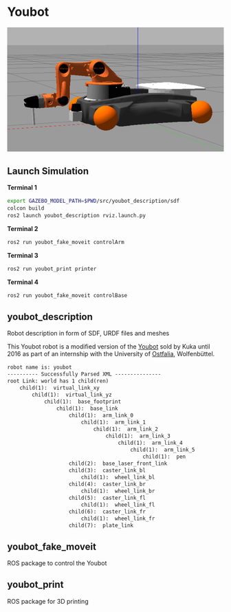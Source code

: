 
# Youbot

![](misc/youbot.png)


## Launch Simulation
**Terminal 1**
```sh
export GAZEBO_MODEL_PATH=$PWD/src/youbot_description/sdf
colcon build
ros2 launch youbot_description rviz.launch.py
```

**Terminal 2**
```sh
ros2 run youbot_fake_moveit controlArm
```

**Terminal 3**
```sh
ros2 run youbot_print printer
```

**Terminal 4**
```sh
ros2 run youbot_fake_moveit controlBase
```



## youbot_description
Robot description in form of SDF, URDF files and meshes   


This Youbot robot is a modified version of the [Youbot](http://www.youbot-store.com/) sold by Kuka until 2016 as part of an internship with the University of [Ostfalia](https://www.ostfalia.de/cms/de/i/), Wolfenbüttel.

```
robot name is: youbot
---------- Successfully Parsed XML ---------------
root Link: world has 1 child(ren)
    child(1):  virtual_link_xy
        child(1):  virtual_link_yz
            child(1):  base_footprint
                child(1):  base_link
                    child(1):  arm_link_0
                        child(1):  arm_link_1
                            child(1):  arm_link_2
                                child(1):  arm_link_3
                                    child(1):  arm_link_4
                                        child(1):  arm_link_5
                                            child(1):  pen
                    child(2):  base_laser_front_link
                    child(3):  caster_link_bl
                        child(1):  wheel_link_bl
                    child(4):  caster_link_br
                        child(1):  wheel_link_br
                    child(5):  caster_link_fl
                        child(1):  wheel_link_fl
                    child(6):  caster_link_fr
                        child(1):  wheel_link_fr
                    child(7):  plate_link

```

## youbot_fake_moveit
ROS package to control the Youbot   


## youbot_print
ROS package for 3D printing   